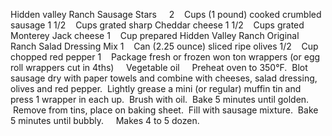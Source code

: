 Hidden valley Ranch Sausage Stars
 
 
2    Cups (1 pound) cooked crumbled sausage
1 1/2    Cups grated sharp Cheddar cheese
1 1/2    Cups grated Monterey Jack cheese
1    Cup prepared Hidden Valley Ranch Original Ranch Salad Dressing Mix
1    Can (2.25 ounce) sliced ripe olives
1/2    Cup chopped red pepper
1    Package fresh or frozen won ton wrappers (or egg roll wrappers cut in 4ths)
    Vegetable oil
 
 
Preheat oven to 350°F.  Blot sausage dry with paper towels and combine with cheeses, salad dressing, olives and red pepper.  Lightly grease a mini (or regular) muffin tin and press 1 wrapper in each up.  Brush with oil.  Bake 5 minutes until golden.  Remove from tins, place on baking sheet.  Fill with sausage mixture.  Bake 5 minutes until bubbly.  
 
Makes 4 to 5 dozen.
